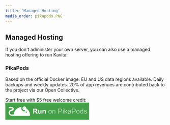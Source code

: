 ```yaml
---
title: 'Managed Hosting'
media_order: pikapods.PNG
---
```


## Managed Hosting

If you don't administer your own server, you can also use a managed hosting offering to run Kavita:

### PikaPods

Based on the official Docker image. EU and US data regions available. Daily backups and weekly updates. 20% of app revenues are contributed back to the project via our Open Collective.

Start free with $5 free welcome credit: [![Run on PikaPods](pikapods.PNG "pikapods")](https://www.pikapods.com/pods?run=kavita)
